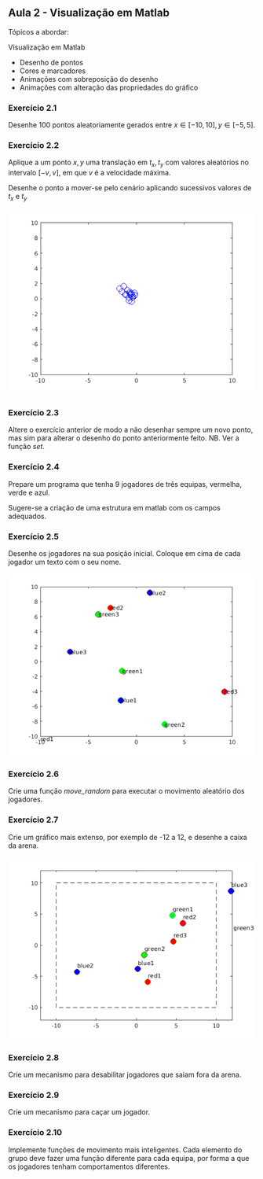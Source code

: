 ## Aula 2 - Visualização em Matlab

Tópicos a abordar:

Visualização em Matlab

- Desenho de pontos
- Cores e marcadores
- Animações com sobreposição do desenho
- Animações com alteração das propriedades do gráfico

### Exercício 2.1

Desenhe 100 pontos aleatoriamente gerados entre $x \in [-10,10], y \in [-5,5]$.

### Exercício 2.2

Aplique a um ponto $x,y$ uma translação em $t_x,t_y$ com valores aleatórios no intervalo $[-v, v]$, em que $v$ é a velocidade máxima.

Desenhe o ponto a mover-se pelo cenário aplicando sucessivos valores de $t_x$ e $t_y$

![Point Moving](docs/movimento_ponto.png)

### Exercício 2.3

Altere o exercício anterior de modo a não desenhar sempre um novo ponto, mas sim para alterar o desenho do ponto anteriormente feito. NB. Ver a função _set_.

### Exercício 2.4

Prepare um programa que tenha 9 jogadores de três equipas, vermelha, verde e azul.

Sugere-se a criação de uma estrutura em matlab com os campos adequados.

### Exercício 2.5

Desenhe os jogadores na sua posição inicial.
Coloque em cima de cada jogador um texto com o seu nome.

![Point Moving](docs/desenho_com_texto.png)

### Exercício 2.6

Crie uma função _move_random_ para executar o movimento aleatório dos jogadores.

### Exercício 2.7

Crie um gráfico mais extenso, por exemplo de -12 a 12, e desenhe a caixa da arena.

![Arena](docs/arena_com_caixa.png)

### Exercício 2.8

Crie um mecanismo para desabilitar jogadores que saiam fora da arena.

### Exercício 2.9

Crie um mecanismo para caçar um jogador.

### Exercício 2.10

Implemente funções de movimento mais inteligentes. Cada elemento do grupo deve fazer uma função diferente para cada equipa, por forma a que os jogadores tenham comportamentos diferentes.
